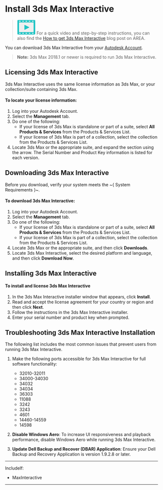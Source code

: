 # Install 3ds Max Interactive

> ![](images/icon_video.png) For a quick video and step-by-step instructions, you can also find the <a href="http://area.autodesk.com/blogs/the-3ds-max-blog/get-3ds-max-interactive?src=fromprod" target="blank">How to get 3ds Max Interactive</a> blog post on AREA.

You can download 3ds Max Interactive from your [Autodesk Account](https://manage.autodesk.com).

>**Note:** 3ds Max 2018.1 or newer is required to run 3ds Max Interactive.

## Licensing 3ds Max Interactive

3ds Max Interactive uses the same license information as 3ds Max, or your collection/suite containing 3ds Max.

#### To locate your license information:

1.	Log into your Autodesk Account.
2.	Select the **Management** tab.
3.	Do one of the following:
	-	If your license of 3ds Max is standalone or part of a suite, select **All Products & Services** from the Products & Services List.
	-	If your license of 3ds Max is part of a collection, select the collection from the Products & Services List.
4.	Locate 3ds Max or the appropriate suite, and expand the section using the arrow. The Serial Number and Product Key information is listed for each version.

## Downloading 3ds Max Interactive

Before you download, verify your system meets the ~{ System Requirements }~.

#### To download 3ds Max Interactive:

1.	Log into your Autodesk Account.
2.	Select the **Management** tab.
3.	Do one of the following:
	-	If your license of 3ds Max is standalone or part of a suite, select **All Products & Services** from the Products & Services List.
	-	If your license of 3ds Max is part of a collection, select the collection from the Products & Services List.
4.	Locate 3ds Max or the appropriate suite, and then click **Downloads**.
5.	Locate 3ds Max Interactive, select the desired platform and language, and then click **Download Now**.

## Installing 3ds Max Interactive

#### To install and license 3ds Max Interactive

1. In the 3ds Max Interactive installer window that appears, click **Install**.
2. Read and accept the license agreement for your country or region and then click **Next**.
3. Follow the instructions in the 3ds Max Interactive installer.
4. Enter your serial number and product key when prompted.

## Troubleshooting 3ds Max Interactive Installation

The following list includes the most common issues that prevent users from running 3ds Max Interactive.

1. Make the following ports accessible for 3ds Max Interactive for full software functionality:

	- 32010-32011
	- 34000-34030
	- 34032
	- 34034
	- 36303
	- 11088
	- 3242
	- 3243
	- 4601
	- 14460-14559
	- 14598

2. **Disable Windows Aero**: To increase UI responsiveness and playback performance, disable Windows Aero while running 3ds Max Interactive.

3. **Update Dell Backup and Recover (DBAR) Application**: Ensure your Dell Backup and Recovery Application is version 1.9.2.8 or later.

---
IncludeIf:
-	MaxInteractive

---

